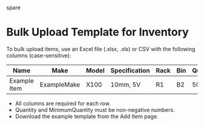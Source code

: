 spare

# Bulk Upload Template for Inventory

To bulk upload items, use an Excel file (.xlsx, .xls) or CSV with the following columns (case-sensitive):

| Name | Make | Model | Specification | Rack | Bin | Quantity | MinimumQuantity |
|------|------|-------|---------------|------|-----|----------|-----------------|
| Example Item | ExampleMake | X100 | 10mm, 5V | R1 | B2 | 50 | 5 |

- All columns are required for each row.
- Quantity and MinimumQuantity must be non-negative numbers.
- Download the example template from the Add Item page.
